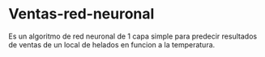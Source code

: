 # Ventas-red-neuronal
Es un algoritmo de red neuronal de 1 capa  simple para  predecir resultados  de ventas  de un local de helados en funcion a la temperatura.

